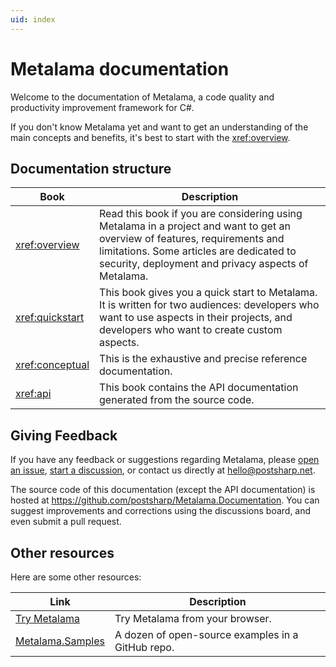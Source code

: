 ```yaml
---
uid: index
---
```


# Metalama documentation

Welcome to the documentation of Metalama, a code quality and productivity improvement framework for C#.

If you don't know Metalama yet and want to get an understanding of the main concepts and benefits, it's best to start with the <xref:overview>.

## Documentation structure

| Book | Description |
|------|-------------|
| <xref:overview> | Read this book if you are considering using Metalama in a project and want to get an overview of features, requirements and limitations. Some articles are dedicated to security, deployment and privacy aspects of Metalama. |
| <xref:quickstart> | This book gives you a quick start to Metalama. It is written for two audiences: developers who want to use aspects in their projects, and developers who want to create custom aspects. |
| <xref:conceptual> | This is the exhaustive and precise reference documentation. |
| <xref:api> | This book contains the API documentation generated from the source code. |

## Giving Feedback

If you have any feedback or suggestions regarding Metalama, please [open an issue](https://github.com/postsharp/Metalama/issues/new),
 [start a discussion](https://github.com/postsharp/Metalama/discussions/new), or contact us directly at hello@postsharp.net.

The source code of this documentation (except the API documentation) is hosted at https://github.com/postsharp/Metalama.Documentation. You can suggest improvements and corrections using the discussions board, and even submit a pull request.


## Other resources

Here are some other resources:

| Link                                                              | Description |
|-------------------------------------------------------------------|------------------------
| [Try Metalama](https://try.metalama.net) | Try Metalama from your browser.|
| [Metalama.Samples](https://github.com/postsharp/Metalama.Samples) | A dozen of open-source examples in a GitHub repo. |

